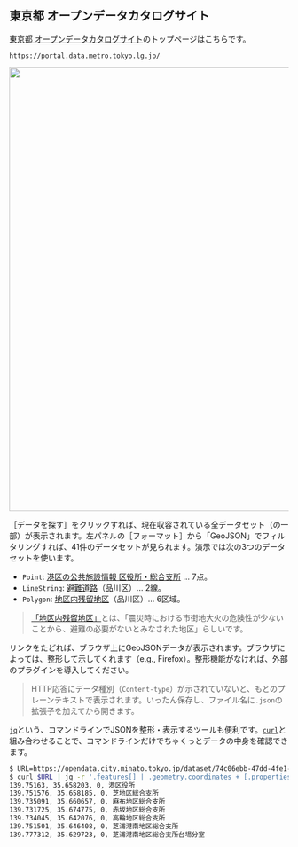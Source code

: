 ## 東京都 オープンデータカタログサイト

[東京都 オープンデータカタログサイト](https://portal.data.metro.tokyo.lg.jp/)のトップページはこちらです。

```https://portal.data.metro.tokyo.lg.jp/```

<!-- 1280x474 -->
<img src="Images/TokyoOpenData.png" width="800">

［データを探す］をクリックすれば、現在収容されている全データセット（の一部）が表示されます。左パネルの［フォーマット］から「GeoJSON」でフィルタリングすれば、41件のデータセットが見られます。演示では次の3つのデータセットを使います。

- `Point`: [港区の公共施設情報 区役所・総合支所](https://catalog.data.metro.tokyo.lg.jp/dataset/t131032d0000000014) ... 7点。
- `LineString`: [避難道路](https://catalog.data.metro.tokyo.lg.jp/dataset/t131091d0000000139)（品川区）... 2線。
- `Polygon`: [地区内残留地区](https://catalog.data.metro.tokyo.lg.jp/dataset/t131091d0000000135)（品川区）... 6区域。

> [「地区内残留地区」](https://www.city.shinagawa.tokyo.jp/PC/bosai/bosai2/jishin/hpg000019726.html)とは、「震災時における市街地大火の危険性が少ないことから、避難の必要がないとみなされた地区」らしいです。

リンクをたどれば、ブラウザ上にGeoJSONデータが表示されます。ブラウザによっては、整形して示してくれます（e.g., Firefox）。整形機能がなければ、外部のプラグインを導入してください。

> HTTP応答にデータ種別（`Content-type`）が示されていないと、もとのプレーンテキストで表示されます。いったん保存し、ファイル名に`.json`の拡張子を加えてから開きます。

[`jq`](https://jqlang.github.io/jq/)という、コマンドラインでJSONを整形・表示するツールも便利です。[`curl`](https://curl.se/docs/manpage.html)と組み合わせることで、コマンドラインだけでちゃくっとデータの中身を確認できます。

```bash
$ URL=https://opendata.city.minato.tokyo.jp/dataset/74c06ebb-47dd-4fe1-8ba7-a5be60d2a448/resource/f1a1056b-a00e-4c12-8a78-288e0eee7ba0/download/minatokushisetsujoho_kuyakusyo.json
$ curl $URL | jq -r '.features[] | .geometry.coordinates + [.properties."タイトル"] | join(", ")'
139.75163, 35.658203, 0, 港区役所
139.751576, 35.658185, 0, 芝地区総合支所
139.735091, 35.660657, 0, 麻布地区総合支所
139.731725, 35.674775, 0, 赤坂地区総合支所
139.734045, 35.642076, 0, 高輪地区総合支所
139.751501, 35.646408, 0, 芝浦港南地区総合支所
139.777312, 35.629723, 0, 芝浦港南地区総合支所台場分室
```
